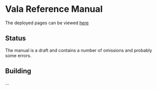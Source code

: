 # Vala Reference Manual

The deployed pages can be viewed [here](https://gnome.pages.gitlab.gnome.org/vala/manual)

## Status

The manual is a draft and contains a number of omissions and probably some
errors.

## Building

...

